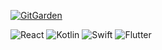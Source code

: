 [![GitGarden](https://gitgarden.marshallku.dev/?user_name=Blossornn)](https://github.com/marshallku/gitgarden)
<!--![gitblock version](profile-3d-contrib/profile-gitblock.svg)-->
<!--![night rainbow version](profile-3d-contrib/profile-night-rainbow.svg)-->
<!--![green version](profile-3d-contrib/profile-green.svg)-->
<!--![night version](profile-3d-contrib/profile-night-view.svg)-->

  ![React](https://img.shields.io/badge/React-61DAFB?style=flat&logo=react&logoColor=black)
  ![Kotlin](https://img.shields.io/badge/Kotlin-7F52FF?style=flat&logo=kotlin&logoColor=white)
  ![Swift](https://img.shields.io/badge/Swift-FA7343?style=flat&logo=swift&logoColor=white)
  ![Flutter](https://img.shields.io/badge/Flutter-02569B?style=flat&logo=flutter&logoColor=white)
 
